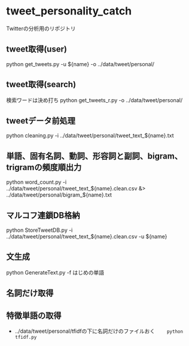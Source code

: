 # tweet_personality_catch

Twitterの分析用のリポジトリ

## tweet取得(user)
python get_tweets.py -u ${name} -o ../data/tweet/personal/

## tweet取得(search)
検索ワードは決め打ち
python get_tweets_r.py -o ../data/tweet/personal/

## tweetデータ前処理
python cleaning.py -i ../data/tweet/personal/tweet_text_${name}.txt

## 単語、固有名詞、動詞、形容詞と副詞、bigram、trigramの頻度順出力
python word_count.py -i ../data/tweet/personal/tweet_text_${name}.clean.csv &> ../data/tweet/personal/bigram_${name}.txt

## マルコフ連鎖DB格納
python StoreTweetDB.py -i ../data/tweet/personal/tweet_text_${name}.clean.csv -u ${name}

## 文生成
python  GenerateText.py -f はじめの単語 

## 名詞だけ取得


## 特徴単語の取得
* ../data/tweet/personal/tfidfの下に名詞だけのファイルおく　　
`python tfidf.py`


